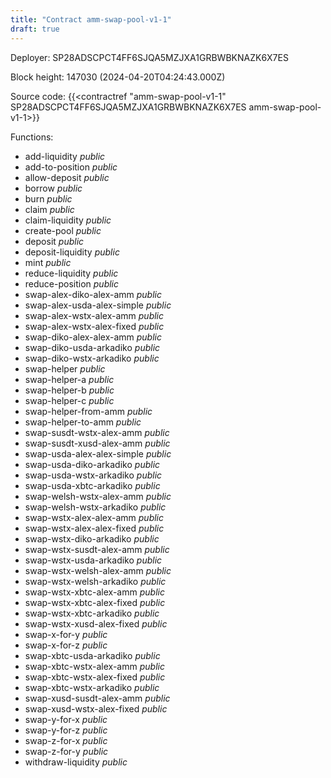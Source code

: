 ```yaml
---
title: "Contract amm-swap-pool-v1-1"
draft: true
---
```

Deployer: SP28ADSCPCT4FF6SJQA5MZJXA1GRBWBKNAZK6X7ES


 



Block height: 147030 (2024-04-20T04:24:43.000Z)

Source code: {{<contractref "amm-swap-pool-v1-1" SP28ADSCPCT4FF6SJQA5MZJXA1GRBWBKNAZK6X7ES amm-swap-pool-v1-1>}}

Functions:

* add-liquidity _public_
* add-to-position _public_
* allow-deposit _public_
* borrow _public_
* burn _public_
* claim _public_
* claim-liquidity _public_
* create-pool _public_
* deposit _public_
* deposit-liquidity _public_
* mint _public_
* reduce-liquidity _public_
* reduce-position _public_
* swap-alex-diko-alex-amm _public_
* swap-alex-usda-alex-simple _public_
* swap-alex-wstx-alex-amm _public_
* swap-alex-wstx-alex-fixed _public_
* swap-diko-alex-alex-amm _public_
* swap-diko-usda-arkadiko _public_
* swap-diko-wstx-arkadiko _public_
* swap-helper _public_
* swap-helper-a _public_
* swap-helper-b _public_
* swap-helper-c _public_
* swap-helper-from-amm _public_
* swap-helper-to-amm _public_
* swap-susdt-wstx-alex-amm _public_
* swap-susdt-xusd-alex-amm _public_
* swap-usda-alex-alex-simple _public_
* swap-usda-diko-arkadiko _public_
* swap-usda-wstx-arkadiko _public_
* swap-usda-xbtc-arkadiko _public_
* swap-welsh-wstx-alex-amm _public_
* swap-welsh-wstx-arkadiko _public_
* swap-wstx-alex-alex-amm _public_
* swap-wstx-alex-alex-fixed _public_
* swap-wstx-diko-arkadiko _public_
* swap-wstx-susdt-alex-amm _public_
* swap-wstx-usda-arkadiko _public_
* swap-wstx-welsh-alex-amm _public_
* swap-wstx-welsh-arkadiko _public_
* swap-wstx-xbtc-alex-amm _public_
* swap-wstx-xbtc-alex-fixed _public_
* swap-wstx-xbtc-arkadiko _public_
* swap-wstx-xusd-alex-fixed _public_
* swap-x-for-y _public_
* swap-x-for-z _public_
* swap-xbtc-usda-arkadiko _public_
* swap-xbtc-wstx-alex-amm _public_
* swap-xbtc-wstx-alex-fixed _public_
* swap-xbtc-wstx-arkadiko _public_
* swap-xusd-susdt-alex-amm _public_
* swap-xusd-wstx-alex-fixed _public_
* swap-y-for-x _public_
* swap-y-for-z _public_
* swap-z-for-x _public_
* swap-z-for-y _public_
* withdraw-liquidity _public_

